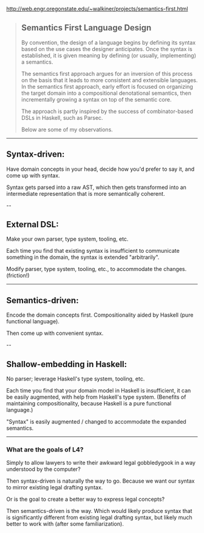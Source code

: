 http://web.engr.oregonstate.edu/~walkiner/projects/semantics-first.html

> ## Semantics First Language Design
>
> By convention, the design of a language begins by defining its syntax based on the use cases the designer anticipates. Once the syntax is established, it is given meaning by defining (or usually, implementing) a semantics.
> 
> The semantics first approach argues for an inversion of this process on the basis that it leads to more consistent and extensible languages. In the semantics first approach, early effort is focused on organizing the target domain into a compositional denotational semantics, then incrementally growing a syntax on top of the semantic core.
> 
> The approach is partly inspired by the success of combinator-based DSLs in Haskell, such as Parsec.
> 
> Below are some of my observations.

________________________________________________

## Syntax-driven:

Have domain concepts in your head, decide how you'd prefer to say it, and come up with syntax.

Syntax gets parsed into a raw AST, which then gets transformed into an intermediate representation that is more semantically coherent.

--

## External DSL:

Make your own parser, type system, tooling, etc.

Each time you find that existing syntax is insufficient to communicate something in the domain, the syntax is extended "arbitrarily".

Modify parser, type system, tooling, etc., to accommodate the changes. (friction!)

________________________________________________

## Semantics-driven:

Encode the domain concepts first. Compositionality aided by Haskell (pure functional language).

Then come up with convenient syntax.

--

## Shallow-embedding in Haskell:

No parser; leverage Haskell's type system, tooling, etc.

Each time you find that your domain model in Haskell is insufficient, it can be easily augmented, with help from Haskell's type system. (Benefits of maintaining compositionality, because Haskell is a pure functional language.)

"Syntax" is easily augmented / changed to accommodate the expanded semantics.

________________________________________________

### What are the goals of L4?

Simply to allow lawyers to write their awkward legal gobbledygook in a way understood by the computer?

Then syntax-driven is naturally the way to go. Because we want our syntax to mirror existing legal drafting syntax.

Or is the goal to create a better way to express legal concepts?

Then semantics-driven is the way. Which would likely produce syntax that is significantly different from existing legal drafting syntax, but likely much better to work with (after some familiarization).